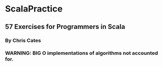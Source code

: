 # ScalaPractice
## 57 Exercises for Programmers in Scala
### By Chris Cates

### WARNING: BIG O implementations of algorithms not accounted for.
